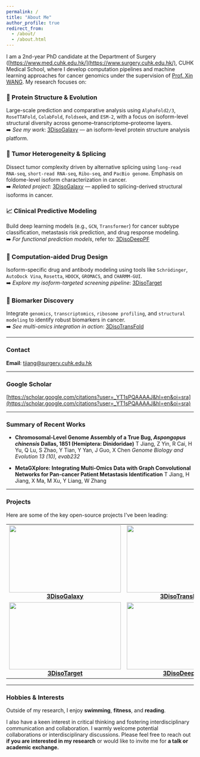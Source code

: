 ```yaml
---
permalink: /
title: "About Me"
author_profile: true
redirect_from:
  - /about/
  - /about.html
---
```


I am a 2nd-year PhD candidate at the Department of Surgery ([https://www.med.cuhk.edu.hk/](https://www.surgery.cuhk.edu.hk/), CUHK Medical School, where I develop computation pipelines and machine learning approaches for cancer genomics under the supervision of [Prof. Xin WANG](https://xinwlab.netlify.app/). My research focuses on:

### 🧬 Protein Structure & Evolution  
Large-scale prediction and comparative analysis using `AlphaFold2/3`, `RoseTTAFold`, `ColabFold`, `Foldseek`, and `ESM-2`, with a focus on isoform-level structural diversity across genome–transcriptome–proteome layers.  
➡️ *See my work*: [3DisoGalaxy](https://feliciajiangbio.github.io/3DisoGalaxy/) — an isoform-level protein structure analysis platform.

### 🧫 Tumor Heterogeneity & Splicing  
Dissect tumor complexity driven by alternative splicing using `long-read RNA-seq`, `short-read RNA-seq`, `Ribo-seq`, and `PacBio genome`. Emphasis on foldome-level isoform characterization in cancer.  
➡️ *Related project*: [3DisoGalaxy](https://feliciajiangbio.github.io/3DisoGalaxy/) — applied to splicing-derived structural isoforms in cancer.

### 📈 Clinical Predictive Modeling  
Build deep learning models (e.g., `GCN`, `Transformer`) for cancer subtype classification, metastasis risk prediction, and drug response modeling.  
➡️ *For functional prediction models*, refer to: [3DisoDeepPF](https://github.com/FeliciaJiangBio/3DisoDeepPF)

### 💊 Computation-aided Drug Design  
Isoform-specific drug and antibody modeling using tools like `Schrödinger`, `AutoDock Vina`, `Rosetta`, `HDOCK`, `GROMACS`, and `CHARMM-GUI`.  
➡️ *Explore my isoform-targeted screening pipeline*: [3DisoTarget](https://github.com/FeliciaJiangBio/3DisoTarget)

### 🧪 Biomarker Discovery  
Integrate `genomics`, `transcriptomics`, `ribosome profiling`, and `structural modeling` to identify robust biomarkers in cancer.  
➡️ *See multi-omics integration in action*: [3DisoTransFold](https://github.com/CityUHK-CompBio/3Diso-TransFold)




---

### Contact

**Email**: tjiang@surgery.cuhk.edu.hk

---

### Google Scholar

[https://scholar.google.com/citations?user=_YT1sPQAAAAJ&hl=en&oi=sra](https://scholar.google.com/citations?user=_YT1sPQAAAAJ&hl=en&oi=sra)

---

### Summary of Recent Works

- **Chromosomal-Level Genome Assembly of a True Bug, *Aspongopus chinensis* Dallas, 1851 (Hemiptera: Dinidoridae)**
  T Jiang, Z Yin, R Cai, H Yu, Q Lu, S Zhao, Y Tian, Y Yan, J Guo, X Chen
  *Genome Biology and Evolution 13 (10), evab232*

- **MetaGXplore: Integrating Multi-Omics Data with Graph Convolutional Networks for Pan-cancer Patient Metastasis Identification**
  T Jiang, H Jiang, X Ma, M Xu, Y Liang, W Zhang

---

### Projects

Here are some of the key open-source projects I've been leading:

<p align="center">
<table>
  <tr>
    <td align="center">
      <a href="http://hkwanglab-compbio.com:3831/">
        <img src="https://github.com/user-attachments/assets/4a4482e7-d5b8-4507-afca-ff1521371d32" width="300" height="180"><br>
        <b>3DisoGalaxy</b>
      </a>
    </td>
    <td align="center">
      <a href="https://github.com/CityUHK-CompBio/3Diso-TransFold">
        <img src="https://github.com/user-attachments/assets/c60c5cb0-f865-4689-9130-476feb545052" width="300" height="180"><br>
        <b>3DisoTransFold</b>
      </a>
    </td>
  </tr>
  <tr>
    <td align="center">
      <a href="https://github.com/FeliciaJiangBio/3DisoTarget"> 
        <img src="https://github.com/user-attachments/assets/5d7aab79-7eec-4ae3-9a0a-8a3e8722fb2e" width="300" height="180"><br> 
        <b>3DisoTarget</b>
      </a>
    </td>
    <td align="center">
      <a href="https://github.com/FeliciaJiangBio/3DisoDeepPF">
        <img src="https://github.com/user-attachments/assets/80d606fc-bc19-446c-b726-bb0d8e69b42c" width="300" height="180"><br>
        <b>3DisoDeepPF</b>
      </a>
    </td>
  </tr>
</table>
</p>


---

### Hobbies & Interests

Outside of my research, I enjoy **swimming**, **fitness**, and **reading**. 

I also have a keen interest in critical thinking and fostering interdisciplinary communication and collaboration.
I warmly welcome potential collaborations or interdisciplinary discussions. Please feel free to reach out **if you are interested in my research** or would like to invite me for **a talk or academic exchange.**



